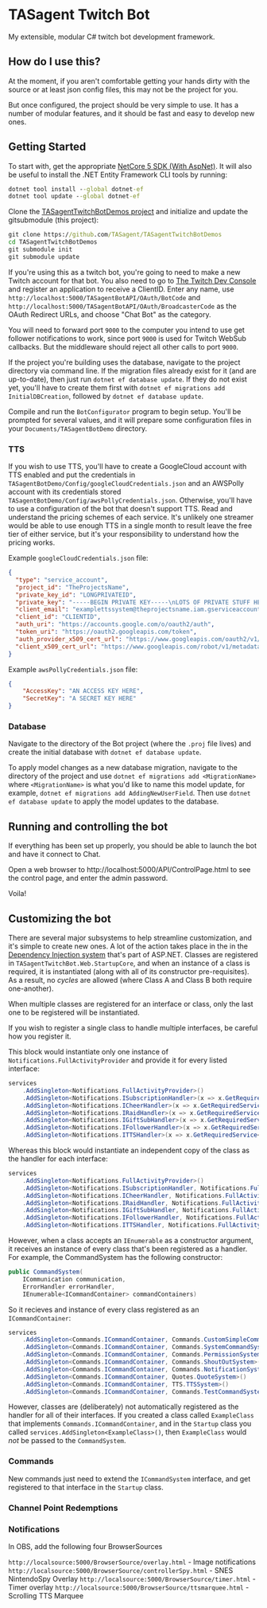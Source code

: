 # TASagent Twitch Bot

My extensible, modular C# twitch bot development framework.

## How do I use this?

At the moment, if you aren't comfortable getting your hands dirty with the source or at least json config files, this may not be the project for you.

But once configured, the project should be very simple to use.  It has a number of modular features, and it should be fast and easy to develop new ones.

## Getting Started

To start with, get the appropriate [NetCore 5 SDK (With AspNet)](https://dotnet.microsoft.com/download/dotnet/5.0).  It will also be useful to install the .NET Entity Framework CLI tools by running:

```cmd
dotnet tool install --global dotnet-ef
dotnet tool update --global dotnet-ef
```

Clone the [TASagentTwitchBotDemos project](https://github.com/TASagent/TASagentTwitchBotDemos) and initialize and update the gitsubmodule (this project):

```cmd
git clone https://github.com/TASagent/TASagentTwitchBotDemos
cd TASagentTwitchBotDemos
git submodule init
git submodule update
```

If you're using this as a twitch bot, you're going to need to make a new Twitch account for that bot.  You also need to go to [The Twitch Dev Console](https://dev.twitch.tv/console/apps) and register an application to receive a ClientID.  Enter any name, use `http://localhost:5000/TASagentBotAPI/OAuth/BotCode` and `http://localhost:5000/TASagentBotAPI/OAuth/BroadcasterCode` as the OAuth Redirect URLs, and choose "Chat Bot" as the category.

You will need to forward port `9000` to the computer you intend to use get follower notifications to work, since port `9000` is used for Twitch WebSub callbacks. But the middleware should reject all other calls to port `9000`.

If the project you're building uses the database, navigate to the project directory via command line.  If the migration files already exist for it (and are up-to-date), then just run `dotnet ef database update`.  If they do not exist yet, you'll have to create them first with `dotnet ef migrations add InitialDBCreation`, followed by `dotnet ef database update`.  

Compile and run the `BotConfigurator` program to begin setup.  You'll be prompted for several values, and it will prepare some configuration files in your `Documents/TASagentBotDemo` directory.  

### TTS

If you wish to use TTS, you'll have to create a GoogleCloud account with TTS enabled and put the credentials in `TASagentBotDemo/Config/googleCloudCredentials.json` and an AWSPolly account with its credentials stored `TASagentBotDemo/Config/awsPollyCredentials.json`.  Otherwise, you'll have to use a configuration of the bot that doesn't support TTS.  Read and understand the pricing schemes of each service.  It's unlikely one streamer would be able to use enough TTS in a single month to result leave the free tier of either service, but it's your responsibility to understand how the pricing works.

Example `googleCloudCredentials.json` file:
```json
{
  "type": "service_account",
  "project_id": "TheProjectsName",
  "private_key_id": "LONGPRIVATEID",
  "private_key": "-----BEGIN PRIVATE KEY-----\nLOTS OF PRIVATE STUFF HERE\n-----END PRIVATE KEY-----\n",
  "client_email": "examplettssystem@theprojectsname.iam.gserviceaccount.com",
  "client_id": "CLIENTID",
  "auth_uri": "https://accounts.google.com/o/oauth2/auth",
  "token_uri": "https://oauth2.googleapis.com/token",
  "auth_provider_x509_cert_url": "https://www.googleapis.com/oauth2/v1/certs",
  "client_x509_cert_url": "https://www.googleapis.com/robot/v1/metadata/x509/examplettssystem%theprojectsname.iam.gserviceaccount.com"
}
```

Example `awsPollyCredentials.json` file:
```json
{
    "AccessKey": "AN ACCESS KEY HERE",
    "SecretKey": "A SECRET KEY HERE"
}
```

### Database

Navigate to the directory of the Bot project (where the `.proj` file lives) and create the initial database with `dotnet ef database update`.

To apply model changes as a new database migration, navigate to the directory of the project and use `dotnet ef migrations add <MigrationName>` where `<MigrationName>` is what you'd like to name this model update, for example, `dotnet ef migrations add AddingNewUserField`.  Then use `dotnet ef database update` to apply the model updates to the database.

## Running and controlling the bot

If everything has been set up properly, you should be able to launch the bot and have it connect to Chat.

Open a web browser to http://localhost:5000/API/ControlPage.html to see the control page, and enter the admin password.

Voila!

## Customizing the bot

There are several major subsystems to help streamline customization, and it's simple to create new ones.  A lot of the action takes place in the in the [Dependency Injection system](https://docs.microsoft.com/en-us/aspnet/core/fundamentals/dependency-injection) that's part of ASP.NET.  Classes are registered in `TASagentTwitchBot.Web.StartupCore`, and when an instance of a class is required, it is instantiated (along with all of its constructor pre-requisites).  As a result, no _cycles_ are allowed (where Class A and Class B both require one-another).

When multiple classes are registered for an interface or class, only the last one to be registered will be instantiated.

If you wish to register a single class to handle multiple interfaces, be careful how you register it.

This block would instantiate only one instance of `Notifications.FullActivityProvider` and provide it for every listed interface:

```csharp
services
    .AddSingleton<Notifications.FullActivityProvider>()
    .AddSingleton<Notifications.ISubscriptionHandler>(x => x.GetRequiredService<Notifications.FullActivityProvider>())
    .AddSingleton<Notifications.ICheerHandler>(x => x.GetRequiredService<Notifications.FullActivityProvider>())
    .AddSingleton<Notifications.IRaidHandler>(x => x.GetRequiredService<Notifications.FullActivityProvider>())
    .AddSingleton<Notifications.IGiftSubHandler>(x => x.GetRequiredService<Notifications.FullActivityProvider>())
    .AddSingleton<Notifications.IFollowerHandler>(x => x.GetRequiredService<Notifications.FullActivityProvider>())
    .AddSingleton<Notifications.ITTSHandler>(x => x.GetRequiredService<Notifications.FullActivityProvider>());
```

Whereas this block would instantiate an independent copy of the class as the handler for each interface:

```csharp
services
    .AddSingleton<Notifications.FullActivityProvider>()
    .AddSingleton<Notifications.ISubscriptionHandler, Notifications.FullActivityProvider>()
    .AddSingleton<Notifications.ICheerHandler, Notifications.FullActivityProvider>()
    .AddSingleton<Notifications.IRaidHandler, Notifications.FullActivityProvider>()
    .AddSingleton<Notifications.IGiftSubHandler, Notifications.FullActivityProvider>()
    .AddSingleton<Notifications.IFollowerHandler, Notifications.FullActivityProvider>()
    .AddSingleton<Notifications.ITTSHandler, Notifications.FullActivityProvider>();
```

However, when a class accepts an `IEnumerable` as a constructor argument, it receives an instance of every class that's been registered as a handler.  For example, the CommandSystem has the following constructor:

```csharp
public CommandSystem(
    ICommunication communication,
    ErrorHandler errorHandler,
    IEnumerable<ICommandContainer> commandContainers)
```

So it recieves and instance of every class registered as an `ICommandContainer`:

```csharp
services
    .AddSingleton<Commands.ICommandContainer, Commands.CustomSimpleCommands>()
    .AddSingleton<Commands.ICommandContainer, Commands.SystemCommandSystem>()
    .AddSingleton<Commands.ICommandContainer, Commands.PermissionSystem>()
    .AddSingleton<Commands.ICommandContainer, Commands.ShoutOutSystem>()
    .AddSingleton<Commands.ICommandContainer, Commands.NotificationSystem>()
    .AddSingleton<Commands.ICommandContainer, Quotes.QuoteSystem>()
    .AddSingleton<Commands.ICommandContainer, TTS.TTSSystem>()
    .AddSingleton<Commands.ICommandContainer, Commands.TestCommandSystem>();
```

However, classes are (deliberately) not automatically registered as the handler for all of their interfaces.  If you created a class called `ExampleClass` that implements `Commands.ICommandContainer`, and in the `Startup` class you called `services.AddSingleton<ExampleClass>()`, then `ExampleClass` would _not_ be passed to the `CommandSystem`.

### Commands

New commands just need to extend the `ICommandSystem` interface, and get registered to that interface in the `Startup` class.

### Channel Point Redemptions

### Notifications

In OBS, add the following four BrowserSources

`http://localsource:5000/BrowserSource/overlay.html` - Image notifications
`http://localsource:5000/BrowserSource/controllerSpy.html` - SNES NintendoSpy Overlay
`http://localsource:5000/BrowserSource/timer.html` - Timer overlay
`http://localsource:5000/BrowserSource/ttsmarquee.html` - Scrolling TTS Marquee
